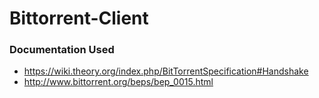 # Bittorrent-Client

### Documentation Used
- https://wiki.theory.org/index.php/BitTorrentSpecification#Handshake
- http://www.bittorrent.org/beps/bep_0015.html